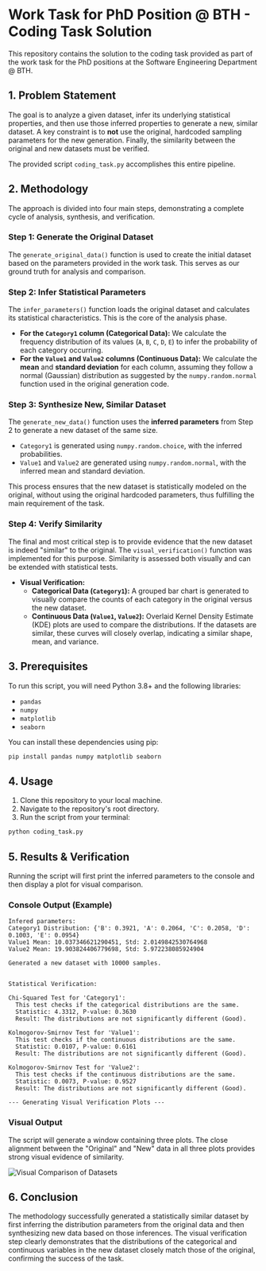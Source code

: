 # Work Task for PhD Position @ BTH - Coding Task Solution

This repository contains the solution to the coding task provided as part of the work task for the PhD positions at the Software Engineering Department @ BTH.

## 1. Problem Statement

The goal is to analyze a given dataset, infer its underlying statistical properties, and then use those inferred properties to generate a new, similar dataset. A key constraint is to **not** use the original, hardcoded sampling parameters for the new generation. Finally, the similarity between the original and new datasets must be verified.

The provided script `coding_task.py` accomplishes this entire pipeline.

## 2. Methodology

The approach is divided into four main steps, demonstrating a complete cycle of analysis, synthesis, and verification.

### Step 1: Generate the Original Dataset
The `generate_original_data()` function is used to create the initial dataset based on the parameters provided in the work task. This serves as our ground truth for analysis and comparison.

### Step 2: Infer Statistical Parameters
The `infer_parameters()` function loads the original dataset and calculates its statistical characteristics. This is the core of the analysis phase.
- **For the `Category1` column (Categorical Data):** We calculate the frequency distribution of its values (`A`, `B`, `C`, `D`, `E`) to infer the probability of each category occurring.
- **For the `Value1` and `Value2` columns (Continuous Data):** We calculate the **mean** and **standard deviation** for each column, assuming they follow a normal (Gaussian) distribution as suggested by the `numpy.random.normal` function used in the original generation code.

### Step 3: Synthesize New, Similar Dataset
The `generate_new_data()` function uses the **inferred parameters** from Step 2 to generate a new dataset of the same size.
- `Category1` is generated using `numpy.random.choice`, with the inferred probabilities.
- `Value1` and `Value2` are generated using `numpy.random.normal`, with the inferred mean and standard deviation.

This process ensures that the new dataset is statistically modeled on the original, without using the original hardcoded parameters, thus fulfilling the main requirement of the task.

### Step 4: Verify Similarity
The final and most critical step is to provide evidence that the new dataset is indeed "similar" to the original. The `visual_verification()` function was implemented for this purpose. Similarity is assessed both visually and can be extended with statistical tests.

- **Visual Verification:**
    - **Categorical Data (`Category1`):** A grouped bar chart is generated to visually compare the counts of each category in the original versus the new dataset.
    - **Continuous Data (`Value1`, `Value2`):** Overlaid Kernel Density Estimate (KDE) plots are used to compare the distributions. If the datasets are similar, these curves will closely overlap, indicating a similar shape, mean, and variance.

## 3. Prerequisites

To run this script, you will need Python 3.8+ and the following libraries:
- `pandas`
- `numpy`
- `matplotlib`
- `seaborn`

You can install these dependencies using pip:
```bash
pip install pandas numpy matplotlib seaborn
```

## 4. Usage

1. Clone this repository to your local machine.
2. Navigate to the repository's root directory.
3. Run the script from your terminal:
```bash
python coding_task.py
```

## 5. Results & Verification

Running the script will first print the inferred parameters to the console and then display a plot for visual comparison.

### Console Output (Example)

```
Infered parameters:
Category1 Distribution: {'B': 0.3921, 'A': 0.2064, 'C': 0.2058, 'D': 0.1003, 'E': 0.0954}
Value1 Mean: 10.037346621290451, Std: 2.0149842530764968
Value2 Mean: 19.903824406779698, Std: 5.972238085924904

Generated a new dataset with 10000 samples.


Statistical Verification:

Chi-Squared Test for 'Category1':
  This test checks if the categorical distributions are the same.
  Statistic: 4.3312, P-value: 0.3630
  Result: The distributions are not significantly different (Good).

Kolmogorov-Smirnov Test for 'Value1':
  This test checks if the continuous distributions are the same.
  Statistic: 0.0107, P-value: 0.6161
  Result: The distributions are not significantly different (Good).

Kolmogorov-Smirnov Test for 'Value2':
  This test checks if the continuous distributions are the same.
  Statistic: 0.0073, P-value: 0.9527
  Result: The distributions are not significantly different (Good).

--- Generating Visual Verification Plots ---

```

### Visual Output

The script will generate a window containing three plots. The close alignment between the "Original" and "New" data in all three plots provides strong visual evidence of similarity.


![Visual Comparison of Datasets](https://github.com/DrUkachi/bth-swe-worktask/blob/main/visual_verification.png') 


## 6. Conclusion

The methodology successfully generated a statistically similar dataset by first inferring the distribution parameters from the original data and then synthesizing new data based on those inferences. The visual verification step clearly demonstrates that the distributions of the categorical and continuous variables in the new dataset closely match those of the original, confirming the success of the task.